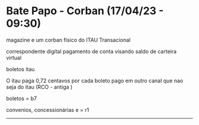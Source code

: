 # Bate Papo - Corban (17/04/23 - 09:30)

magazine e um corban físico do ITAU 
Transacional 

correspondente digital 
pagamento de conta visando saldo de carteira virtual

boletos itau

O itau paga 0,72 centavos por cada boleto pago em outro canal que nao seja do itau (RCO - antiga )

boletos = b7

convenios, concessionárias e  = r1

---

